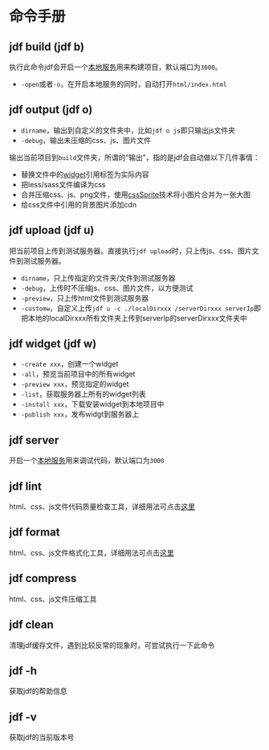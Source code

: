 # 命令手册

## jdf build (jdf b)
执行此命令jdf会开启一个[本地服务](a_tool_server.md)用来构建项目，默认端口为`3000`。

* `-open`或者`-o`，在开启本地服务的同时，自动打开`html/index.html`

## jdf output (jdf o)

* `dirname`，输出到自定义的文件夹中，比如`jdf o js`即只输出js文件夹
* `-debug`，输出未压缩的css、js、图片文件

输出当前项目到`build`文件夹，所谓的“输出”，指的是jdf会自动做以下几件事情：

* 替换文件中的[widget](core_widget.md)引用标签为实际内容
* 把less/sass文件编译为css
* 合并压缩css、js、png文件，使用[cssSprite](a_tool_csssprite.md)技术将小图片合并为一张大图
* 给css文件中引用的背景图片添加cdn

## jdf upload (jdf u)

把当前项目上传到测试服务器。直接执行`jdf upload`时，只上传js、css、图片文件到测试服务器。

* `dirname`，只上传指定的文件夹/文件到测试服务器
* `-debug`，上传时不压缩js、css、图片文件，以方便测试
* `-preview`，只上传html文件到测试服务器
* `-customw`，自定义上传`jdf u -c ./localDirxxx /serverDirxxx serverIp`即把本地的localDirxxx所有文件夹上传到serverIp的serverDirxxx文件夹中

## jdf widget (jdf w)

* `-create xxx`，创建一个widget
* `-all`，预览当前项目中的所有widget
* `-preview xxx`，预览指定的widget
* `-list`，获取服务器上所有的widget列表
* `-install xxx`，下载安装widget到本地项目中
* `-publish xxx`，发布widgt到服务器上

## jdf server

开启一个[本地服务](a_tool_server.md)用来调试代码，默认端口为`3000`

## jdf lint

html、css、js文件代码质量检查工具，详细用法可点击[这里](a_tool_lint.md)

## jdf format

html、css、js文件格式化工具，详细用法可点击[这里](a_tool_format.md)

## jdf compress

html、css、js文件压缩工具

## jdf clean

清理jdf缓存文件，遇到比较反常的现象时，可尝试执行一下此命令

## jdf -h

获取jdf的帮助信息

## jdf -v

获取jdf的当前版本号


